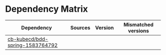 # Dependency Matrix

Dependency | Sources | Version | Mismatched versions
---------- | ------- | ------- | -------------------
[cb-kubecd/bdd-spring-1583764792](https://github.com/cb-kubecd/bdd-spring-1583764792.git) |  | []() | 
